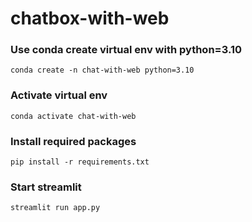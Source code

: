 # chatbox-with-web

### Use conda create virtual env with python=3.10

```
conda create -n chat-with-web python=3.10
```

### Activate virtual env
```
conda activate chat-with-web
```

### Install required packages
```
pip install -r requirements.txt
```

### Start streamlit

```
streamlit run app.py
```